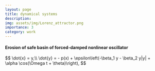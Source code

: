 ```yaml
---
layout: page
title: dynamical systems
description: 
img: assets/img/Lorenz_attractor.png
importance: 3
category: work
---
```




<h4 style="text-align: left;"  style="font-size: 1.25rem;"><strong>Erosion of safe basin of forced-damped nonlinear oscillator</strong></h4>
$$
 \dot{x} = y,\\
\dot{y}  = - p(x)  + \epsilon\left(-\beta_1 y - \beta_2 y|y| +  \alpha \cos(\Omega t + \theta)\right), 
 $$




